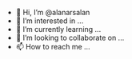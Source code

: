 - 👋 Hi, I’m @alanarsalan
- 👀 I’m interested in ...
- 🌱 I’m currently learning ...
- 💞️ I’m looking to collaborate on ...
- 📫 How to reach me ...

<!---
alanarsalan/alanarsalan is a ✨ special ✨ repository because its `README.md` (this file) appears on your GitHub profile.
You can click the Preview link to take a look at your changes.
--->
